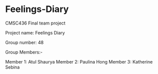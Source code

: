# Feelings-Diary
CMSC436 Final team project

Project name: Feelings Diary

Group number: 48

Group Members:-

Member 1: Atul Shaurya
Member 2: Paulina Hong
Member 3: Katherine Sebina